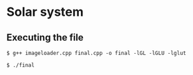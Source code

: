 # Solar system

## Executing the file

`$ g++ imageloader.cpp final.cpp -o final -lGL -lGLU -lglut`

`$ ./final`
